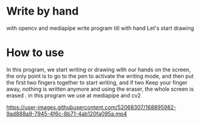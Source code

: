 # Write by hand
with opencv and mediapipe write program till with hand Let's start drawing 

# How to use
In this program, we start writing or drawing with our hands on the screen, the only point is to go to the pen to activate the writing mode, and then put the first two fingers together to start writing, and if two Keep your finger away, nothing is written anymore and using the eraser, the whole screen is erased .
in this program we use at mediapipe and cv2 


https://user-images.githubusercontent.com/52068307/168895982-9ad888a9-7945-4f6c-8b71-4ab120fa095a.mp4

